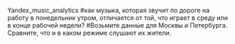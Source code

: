Yandex_music_analytics
#как музыка, которая звучит по дороге на работу в понедельник утром, отличается от той, что играет в среду или в конце рабочей недели? 
#Возьмите данные для Москвы и Петербурга. Сравните, что и в каком режиме слушают их жители.
